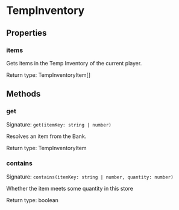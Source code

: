 # TempInventory



## Properties

### items
<p>Gets items in the Temp Inventory of the current player.</p>


Return type: TempInventoryItem[]

## Methods

### get
Signature: `get(itemKey: string | number)`

Resolves an item from the Bank.


Return type: TempInventoryItem

### contains
Signature: `contains(itemKey: string | number, quantity: number)`

Whether the item meets some quantity in this store


Return type: boolean